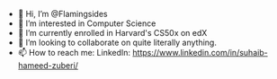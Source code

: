 - 👋 Hi, I’m @Flamingsides
- 👀 I’m interested in Computer Science
- 🌱 I’m currently enrolled in Harvard's CS50x on edX
- 💞️ I’m looking to collaborate on quite literally anything.
- 📫 How to reach me: LinkedIn: https://www.linkedin.com/in/suhaib-hameed-zuberi/

<!---
Flamingsides/Flamingsides is a ✨ special ✨ repository because its `README.md` (this file) appears on your GitHub profile.
You can click the Preview link to take a look at your changes.
--->
